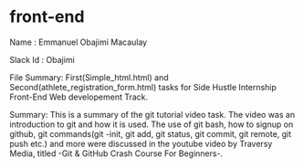 # front-end
Name : Emmanuel Obajimi Macaulay

Slack Id : Obajimi

File Summary: First(Simple_html.html) and Second(athlete_registration_form.html) tasks for Side Hustle Internship Front-End Web developement Track.

Summary: This is a summary of the git tutorial video task. The video was an introduction to git and how it is used. The use of git bash, how to signup on github, git commands(git -init, git add, git status, git commit, git remote, git push etc.) and more were discussed in the youtube video by Traversy Media, titled -Git & GitHub Crash Course For Beginners-.
